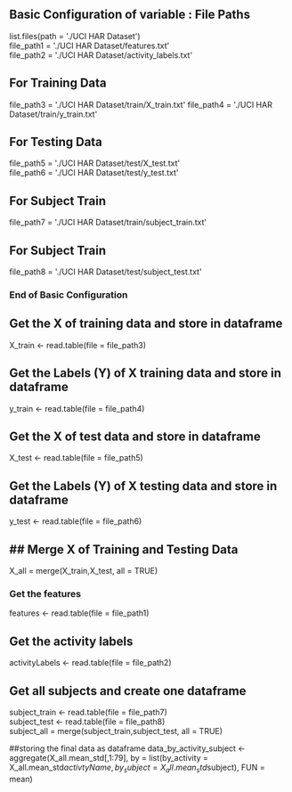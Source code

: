 ## Basic Configuration of variable  : File Paths 
list.files(path = './UCI HAR Dataset')   
file_path1 = './UCI HAR Dataset/features.txt'  
file_path2 = './UCI HAR Dataset/activity_labels.txt'  
## For Training Data   
file_path3 = './UCI HAR Dataset/train/X_train.txt'
file_path4 = './UCI HAR Dataset/train/y_train.txt'  
## For Testing Data   
file_path5 = './UCI HAR Dataset/test/X_test.txt'  
file_path6 = './UCI HAR Dataset/test/y_test.txt'  
## For Subject Train   
file_path7 = './UCI HAR Dataset/train/subject_train.txt'  
## For Subject Train   
file_path8 = './UCI HAR Dataset/test/subject_test.txt'
### End of Basic Configuration ###    

## Get the X of training data and store in  dataframe 
X_train <- read.table(file = file_path3)

## Get the Labels (Y) of X training data and store in  dataframe 
y_train <- read.table(file = file_path4)

## Get the X of test data and store in  dataframe 
X_test <- read.table(file = file_path5)

## Get the Labels (Y) of X testing data and store in dataframe 
y_test <- read.table(file = file_path6)

## ## Merge X of Training and Testing Data 
X_all = merge(X_train,X_test, all = TRUE)

### Get the features 
features <- read.table(file = file_path1)

## Get the activity labels 
activityLabels <- read.table(file = file_path2)

## Get all subjects and create one dataframe
subject_train <- read.table(file = file_path7)  
subject_test <- read.table(file = file_path8)   
subject_all = merge(subject_train,subject_test, all = TRUE)

##storing the final data as dataframe 
data_by_activity_subject <- aggregate(X_all.mean_std[,1:79], by = list(by_activity = X_all.mean_std$activtyName, by_subject = X_all.mean_std$subject), FUN = mean)


